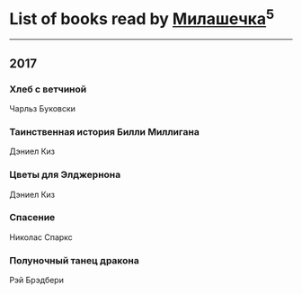 # List of books read by [Милашечка](http://vk.com/id200601396)<sup>5</sup>
---

## 2017

### Хлеб с ветчиной
Чарльз Буковски


### Таинственная история Билли Миллигана
Дэниел Киз


### Цветы для Элджернона
Дэниел Киз


### Спасение
Николас Спаркс


### Полуночный танец дракона
Рэй Брэдбери



